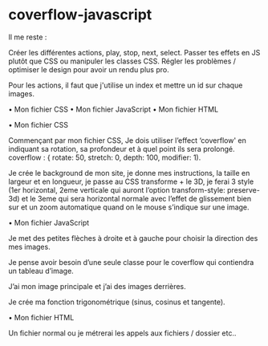 # coverflow-javascript

Il me reste :

Créer les différentes actions, play, stop, next, select.
Passer tes effets en JS plutôt que CSS ou manipuler les classes CSS.
Régler les problèmes / optimiser le design pour avoir un rendu plus pro.

Pour les actions, il faut que j'utilise un index et mettre un id sur chaque images.

• Mon fichier CSS
• Mon fichier JavaScript
• Mon fichier HTML


• Mon fichier CSS

Commençant par mon fichier CSS, Je dois utiliser l’effect ‘coverflow' en indiquant sa rotation, sa
profondeur et à quel point ils sera prolongé.
coverflow : { rotate: 50, stretch: 0, depth: 100, modifier: 1).

Je crée le background de mon site, je donne mes instructions, la taille en largeur et en
longueur, je passe au CSS transforme + le 3D, je ferai 3 style (1er horizontal, 2eme
verticale qui auront l’option transform-style: preserve-3d) et le 3eme qui sera horizontal
normale avec l’effet de glissement bien sur et un zoom automatique quand on le mouse
s’indique sur une image.


• Mon fichier JavaScript

Je met des petites flèches à droite et à gauche pour choisir la direction des mes images.

Je pense avoir besoin d’une seule classe pour le coverflow qui contiendra un tableau
d’image.

J’ai mon image principale et j’ai des images derrières.

Je crée ma fonction trigonométrique (sinus, cosinus et tangente).



• Mon fichier HTML

Un fichier normal ou je métrerai les appels aux fichiers / dossier etc..
